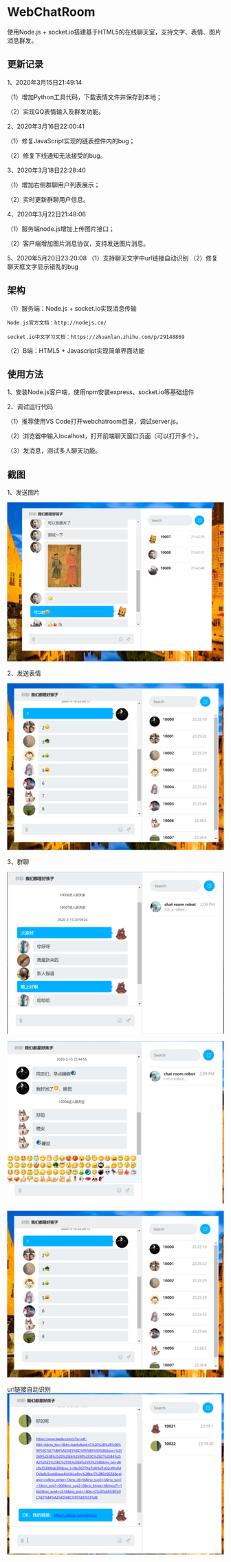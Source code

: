 # WebChatRoom
使用Node.js + socket.io搭建基于HTML5的在线聊天室，支持文字、表情、图片消息群发。

## 更新记录

1、2020年3月15日21:49:14

（1）增加Python工具代码，下载表情文件并保存到本地；

（2）实现QQ表情输入及群发功能。

2、2020年3月16日22:00:41

（1）修复JavaScript实现的链表控件内的bug；

（2）修复下线通知无法接受的bug。

3、2020年3月18日22:28:40

（1）增加右侧群聊用户列表展示；

（2）实时更新群聊用户信息。

4、2020年3月22日21:48:06

（1）服务端node.js增加上传图片接口；

（2）客户端增加图片消息协议，支持发送图片消息。

5、2020年5月20日23:20:08
（1）支持聊天文字中url链接自动识别
（2）修复聊天框文字显示错乱的bug

## 架构
（1）服务端：Node.js + socket.io实现消息传输

    Node.js官方文档：http://nodejs.cn/

    socket.io中文学习文档：https://zhuanlan.zhihu.com/p/29148869

（2）B端：HTML5 + Javascript实现简单界面功能

## 使用方法
1、安装Node.js客户端，使用npm安装express、socket.io等基础组件

2、调试运行代码

（1）推荐使用VS Code打开webchatroom目录，调试server.js。

（2）浏览器中输入localhost，打开前端聊天窗口页面（可以打开多个）。

（3）发消息，测试多人聊天功能。


## 截图

1、发送图片

![](https://raw.githubusercontent.com/JelinYao/WebChatRoom/master/img/chat3.png)

2、发送表情

![](https://raw.githubusercontent.com/JelinYao/WebChatRoom/master/img/chat2.png)

3、群聊

![](https://raw.githubusercontent.com/JelinYao/WebChatRoom/master/img/screen.png)

![](https://raw.githubusercontent.com/JelinYao/WebChatRoom/master/img/emoji.png)

![](https://raw.githubusercontent.com/JelinYao/WebChatRoom/master/img/chat1.png)

url链接自动识别
![](https://raw.githubusercontent.com/JelinYao/WebChatRoom/master/img/chat4.png)

